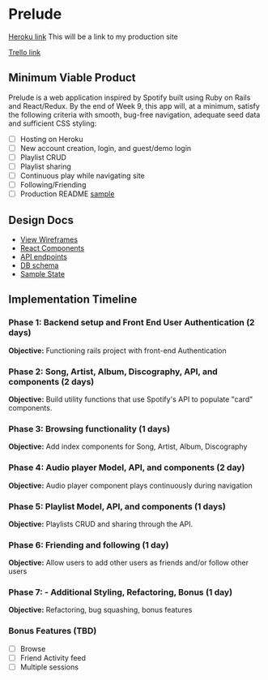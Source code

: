 # Prelude

[Heroku link][heroku] This will be a link to my production site

[Trello link][trello]

[heroku]: http://www.herokuapp.com
[trello]: https://trello.com/b/RbVSsXx9/prelude-spotify-clone

## Minimum Viable Product

Prelude is a web application inspired by Spotify built using Ruby on Rails
and React/Redux.  By the end of Week 9, this app will, at a minimum, satisfy the
following criteria with smooth, bug-free navigation, adequate seed data and
sufficient CSS styling:

- [ ] Hosting on Heroku
- [ ] New account creation, login, and guest/demo login
- [ ] Playlist CRUD
- [ ] Playlist sharing
- [ ] Continuous play while navigating site
- [ ] Following/Friending
- [ ] Production README [sample](docs/production_readme.md)

## Design Docs
* [View Wireframes][wireframes]
* [React Components][components]
* [API endpoints][api-endpoints]
* [DB schema][schema]
* [Sample State][sample-state]

[wireframes]: docs/wireframes
[components]: docs/component-hierarchy.md
[sample-state]: docs/sample-state.md
[api-endpoints]: docs/api-endpoints.md
[schema]: docs/schema.md

## Implementation Timeline

### Phase 1: Backend setup and Front End User Authentication (2 days)

**Objective:** Functioning rails project with front-end Authentication

### Phase 2: Song, Artist, Album, Discography, API, and components (2 days)

**Objective:** Build utility functions that use Spotify's API to
populate "card" components.

### Phase 3: Browsing functionality (1 days)

**Objective:** Add index components for Song, Artist, Album, Discography

### Phase 4: Audio player Model, API, and components (2 day)

**Objective:** Audio player component plays continuously during navigation

### Phase 5: Playlist Model, API, and components (1 days)

**Objective:** Playlists CRUD and sharing through the API.

### Phase 6: Friending and following (1 day)

**Objective:** Allow users to add other users as friends and/or follow
other users

### Phase 7: - Additional Styling, Refactoring, Bonus (1 day)

**Objective:** Refactoring, bug squashing, bonus features

### Bonus Features (TBD)
- [ ] Browse
- [ ] Friend Activity feed
- [ ] Multiple sessions
